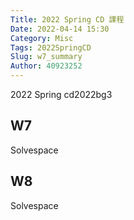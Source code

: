 ```yaml
---
Title: 2022 Spring CD 課程
Date: 2022-04-14 15:30
Category: Misc
Tags: 2022SpringCD
Slug: w7_summary
Author: 40923252
---
```


2022 Spring cd2022bg3

<!-- PELICAN_END_SUMMARY -->

W7
----

Solvespace


W8
----

Solvespace

